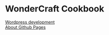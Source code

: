 # WonderCraft Cookbook

[Wordpress development](wordpress.md)  
[About Github Pages](about_pages.md)